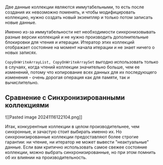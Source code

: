 Две данные коллекции являются иммутабельными, то есть после создания их невозможно поменять, и чтобы модифицировать коллекцию, нужно создать новый экземпляр и только потом записать новые данные.

Именно из-за иммутабельности нет необходимости синхронизовывать разные версии коллекций и не нужно производить дополнительные блокировки для чтения и итерации. Итератор этих коллекций отображает состояние на момент начала итерации и не знает ничего о новых записях.

`CopyOnWriteArrayList, CopyOnWriteArraySet` выгодно использовать только в случаях, когда чтений коллекции значительно больше, чем ее изменений, потому что копирование всех данных для их последующего изменения - очень дорогая операция как для памяти, так и вычислительно.

## Сравнение с Синхронизированными коллекциями

![[Pasted image 20241116122104.png]]

Итак, конкурентные коллекции в целом производительнее, чем синхронные, и зачастую стоит выбирать именно их. Но синхронизированные коллекции предоставляют более строгие гарантии: ни чтение, ни итератор не может вывести "неактуальные" данные. Если вам критично использовать самое свежее состояние коллекции, можно выбрать синхронизированные, но при этом помнить об их влиянии на производительность.